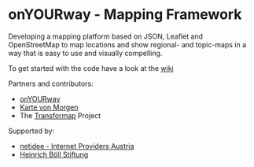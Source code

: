onYOURway - Mapping Framework
=============================

Developing a mapping platform based on JSON, Leaflet and OpenStreetMap to map locations and show regional- and topic-maps in a way that is easy to use and visually compelling.

To get started with the code have a look at the [wiki](https://github.com/art-ist/onYOURway/wiki)

Partners and contributors:
- [onYOURway](http://onYOURway) 
- [Karte von Morgen](http://kartevonmorgen.org)
- The [Transformap](http://blog.allmende.io) Project

Supported by:
- [netidee - Internet Providers Austria](https://www.netidee.at)
- [Heinrich Böll Stiftung](http://www.boell.de)
